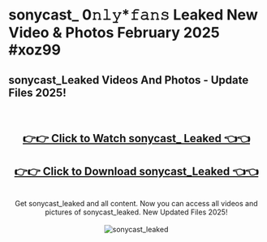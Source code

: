 # sonycast_ 0𝚗𝚕𝚢*𝚏𝚊𝚗𝚜 Leaked New Video & Photos February 2025 #xoz99

<h2>sonycast_Leaked Videos And Photos - Update Files 2025!</h2>
<br>
<div align="center">
<h2><a href="https://mediaupload.pro?title=sonycast_&ref=11F" rel="nofollow">👉👉 Click to Watch sonycast_ Leaked 👈👈</a></h2>
<h2><a href="https://mediaupload.pro?title=sonycast_&ref=11F" rel="nofollow">👉👉 Click to Download sonycast_Leaked 👈👈</a></h2>
<br>
Get sonycast_leaked and all content. Now you can access all videos and pictures of sonycast_leaked. New Updated Files 2025!
<br>
<br>
<a href="https://mediaupload.pro?title=sonycast_&ref=11F" rel="nofollow" data-target="animated-image.originalLink"><img src="https://i.ibb.co/Gkj2r4b/banner.png" alt="sonycast_leaked" style="max-width: 100%; display: inline-block;" data-target="animated-image.originalImage"></a>
</div>
<br>


